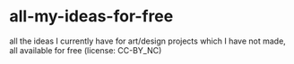all-my-ideas-for-free
=====================

all the ideas I currently have for art/design projects which I have not made, all available for free (license: CC-BY_NC)
